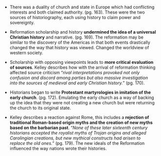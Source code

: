 - There was a duality of church and state in Europe which had conflicting interests and both claimed authority.  (pg. 163). These were the two sources of historiography, each using history to claim power and sovereignty.

- Reformation scholarship and history **undermined the idea of a universal Christian history** and narrative. (pg. 169). The reformation may be similar to the discovery of the Americas in that both events drastically changed the way that history was viewed. Changed the worldview of western society. 

- Scholarship with opposing viewpoints leads to **more critical evaluation of sources**.  Kelley describes how with the arrival of reformation thinking affected source criticism “*rival interpretations provoked not only confusion and discord among parties but also massive investigation into the sources of medieval and early Christian history.*” (pg. 170).

- Historians began to write **Protestant martyrologies in imitation of the early church**. (pg. 172).  Emulating the early church as a way of backing up the idea that they were not creating a new church but were returning the church to its original state.

- Kelley describes a reaction against Rome, this includes a **rejection of traditional Roman-based origin myths and the creation of new myths based on the barbarian past**. “*None of these later sixteenth century historians accepted the royalist myths of Trojan origins and alleged Carolingian creations, but new mythical constructs had arisen to replace the old ones.*” (pg. 179).  The new ideals of the Reformation influenced the way nations wrote their histories.
